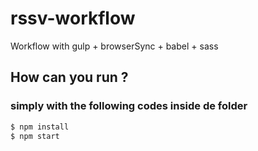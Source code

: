 # rssv-workflow
Workflow with gulp + browserSync + babel + sass 

## How can you run ?

### simply with the following codes inside de folder
```sh
$ npm install
$ npm start
```

